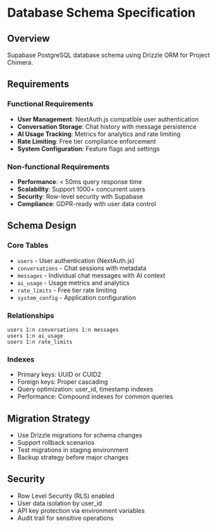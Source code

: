 # Database Schema Specification

## Overview
Supabase PostgreSQL database schema using Drizzle ORM for Project Chimera.

## Requirements

### Functional Requirements
- **User Management**: NextAuth.js compatible user authentication
- **Conversation Storage**: Chat history with message persistence
- **AI Usage Tracking**: Metrics for analytics and rate limiting
- **Rate Limiting**: Free tier compliance enforcement
- **System Configuration**: Feature flags and settings

### Non-functional Requirements  
- **Performance**: < 50ms query response time
- **Scalability**: Support 1000+ concurrent users
- **Security**: Row-level security with Supabase
- **Compliance**: GDPR-ready with user data control

## Schema Design

### Core Tables
- `users` - User authentication (NextAuth.js)
- `conversations` - Chat sessions with metadata
- `messages` - Individual chat messages with AI context
- `ai_usage` - Usage metrics and analytics
- `rate_limits` - Free tier rate limiting
- `system_config` - Application configuration

### Relationships
```
users 1:n conversations 1:n messages
users 1:n ai_usage
users 1:n rate_limits
```

### Indexes
- Primary keys: UUID or CUID2
- Foreign keys: Proper cascading
- Query optimization: user_id, timestamp indexes
- Performance: Compound indexes for common queries

## Migration Strategy
- Use Drizzle migrations for schema changes
- Support rollback scenarios
- Test migrations in staging environment
- Backup strategy before major changes

## Security
- Row Level Security (RLS) enabled
- User data isolation by user_id
- API key protection via environment variables
- Audit trail for sensitive operations